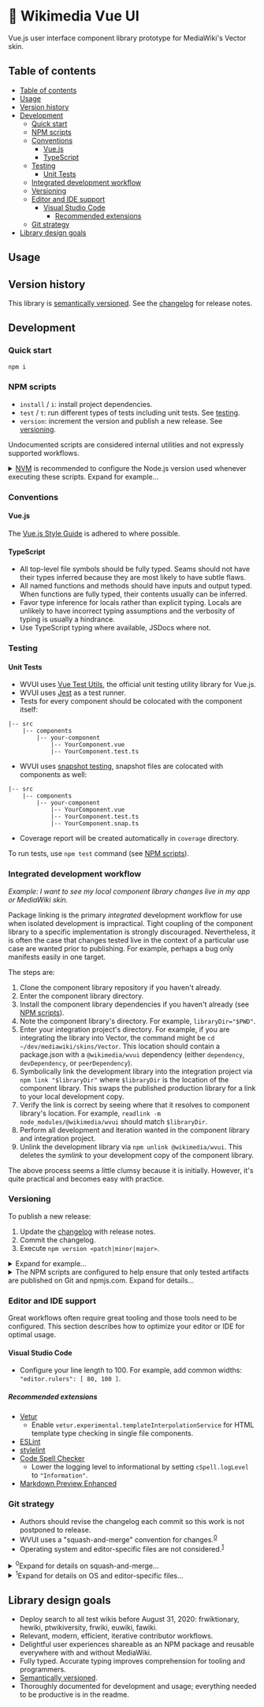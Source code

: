 # 🧩 Wikimedia Vue UI

Vue.js user interface component library prototype for MediaWiki's Vector skin.

## Table of contents

<!--
	Markdown Preview Enhanced is used to automatically generate the table of contents. You don't
	have to use it but please leave these directives for those who choose to. It helps keeps the
	table of contents in sync.
-->
<!-- @import "[TOC]" {cmd="toc" depthFrom=2 depthTo=6 orderedList=false} -->
<!-- code_chunk_output -->

- [Table of contents](#table-of-contents)
- [Usage](#usage)
- [Version history](#version-history)
- [Development](#development)
  - [Quick start](#quick-start)
  - [NPM scripts](#npm-scripts)
  - [Conventions](#conventions)
    - [Vue.js](#vuejs)
    - [TypeScript](#typescript)
  - [Testing](#testing)
    - [Unit Tests](#unit-tests)
  - [Integrated development workflow](#integrated-development-workflow)
  - [Versioning](#versioning)
  - [Editor and IDE support](#editor-and-ide-support)
    - [Visual Studio Code](#visual-studio-code)
      - [Recommended extensions](#recommended-extensions)
  - [Git strategy](#git-strategy)
- [Library design goals](#library-design-goals)

<!-- /code_chunk_output -->

## Usage

## Version history

This library is [semantically versioned](https://semver.org). See the [changelog](changelog.md) for
release notes.

## Development

### Quick start

```bash
npm i
```

### NPM scripts

- `install` / `i`: install project dependencies. 
- `test` / `t`: run different types of tests including unit tests. See [testing](#testing).
- `version`: increment the version and publish a new release. See [versioning](#versioning).

Undocumented scripts are considered internal utilities and not expressly supported workflows.

<details markdown>
<summary><a href="http://nvm.sh">NVM</a> is recommended to configure the Node.js version used
whenever executing these scripts. Expand for example…</summary>

```bash
# Install the project's recommended Node.js version. This is a one-time installation command and
# does not need to be run again except when the project's .nvmrc is revised. `nvm use` will print an
# error message if this command needs to be run again.
nvm install "$(<.nvmrc)"

# Configure the current shell's environment to use the recommended Node.js version. This command
# should be run whenever opening a new shell to work on the project _prior_ to executing any of the
# project's NPM scripts, especially `npm install`.
nvm use

# Install the project's development and production dependencies. This is a one-time installation
# command and does not need to be run again except when the project's package.json `dependencies` or
# `devDependencies` are revised.
npm install

# All dependencies are now available. Execute any project scripts as wanted.
```
</details>

### Conventions

#### Vue.js

The [Vue.js Style Guide] is adhered to where possible.

[Vue.js Style Guide]: https://vuejs.org/v2/style-guide

#### TypeScript

- All top-level file symbols should be fully typed. Seams should not have their types inferred
	because they are most likely to have subtle flaws.
- All named functions and methods should have inputs and output typed. When functions are fully
	typed, their contents usually can be inferred.
- Favor type inference for locals rather than explicit typing. Locals are unlikely to have incorrect
	typing assumptions and the verbosity of typing is usually a hindrance.
- Use TypeScript typing where available, JSDocs where not.

### Testing

#### Unit Tests
- WVUI uses [Vue Test Utils](https://vue-test-utils.vuejs.org/), 
    the official unit testing utility library for Vue.js.
- WVUI uses [Jest](https://jestjs.io) as a test runner. 
- Tests for every component should be colocated with the component itself:
 
```
|-- src
    |-- components
        |-- your-component
            |-- YourComponent.vue
            |-- YourComponent.test.ts
```

- WVUI uses [snapshot testing](https://jestjs.io/docs/en/snapshot-testing), 
    snapshot files are colocated with components as well:
 
```
|-- src
    |-- components
        |-- your-component
            |-- YourComponent.vue
            |-- YourComponent.test.ts
            |-- YourComponent.snap.ts
```
- Coverage report will be created automatically in `coverage` directory.

To run tests, use `npm test` command (see [NPM scripts](#npm-scripts)).

    
### Integrated development workflow

_Example: I want to see my local component library changes live in my app or MediaWiki skin._

Package linking is the primary _integrated_ development workflow for use when isolated development
is impractical. Tight coupling of the component library to a specific implementation is strongly
discouraged. Nevertheless, it is often the case that changes tested live in the context of a
particular use case are wanted prior to publishing. For example, perhaps a bug only manifests easily
in one target.

The steps are:

1. Clone the component library repository if you haven't already.
2. Enter the component library directory.
3. Install the component library dependencies if you haven't already (see
	[NPM scripts](#npm-scripts)).
4. Note the component library's directory. For example, `libraryDir="$PWD"`.
5. Enter your integration project's directory. For example, if you are integrating the library into
	Vector, the command might be `cd ~/dev/mediawiki/skins/Vector`. This location should contain a
	package.json with a `@wikimedia/wvui` dependency (either `dependency`,
	`devDependency`, or `peerDependency`).
6. Symbolically link the development library into the integration project via
	`npm link "$libraryDir"` where `$libraryDir` is the location of the component library. This swaps
	the published production library for a link to your local development copy.
7. Verify the link is correct by seeing where that it resolves to component library's location. For
	example, `readlink -m node_modules/@wikimedia/wvui` should match `$libraryDir`.
8. Perform all development and iteration wanted in the component library and integration project.
9. Unlink the development library via `npm unlink @wikimedia/wvui`. This deletes the
	_symlink_ to your development copy of the component library.

The above process seems a little clumsy because it is initially. However, it's quite practical and
becomes easy with practice.

### Versioning

To publish a new release:

1. Update the [changelog](changelog.md) with release notes.
2. Commit the changelog.
3. Execute `npm version <patch|minor|major>`.

<details markdown>
<summary>Expand for example…</summary>

```bash
# Review the changes since the last release. For example,
# `git log "$(git describe --tags --abbrev=0)..@" --oneline`.

# Document a new feature and a couple bug fixes since the last release. (Emacs can also be used to
# edit the changelog.)
vim changelog.md

# Stage the changelog.
git add changelog.md

# Commit the changelog.
git commit -m '[docs][changelog] prepare release notes'

# Attempt a complete release.
npm version minor
```
</details>

<details markdown>
<summary>The NPM scripts are configured to help ensure that only tested artifacts are published on
Git and npmjs.com. Expand for details…</summary>

By executing `npm version`, the following scripts are invoked in this order:
1. `preversion`: test that the workspace contains no uncommitted changes.
2. **`version`**: increment the version, clean, build, and test the candidate, commit, and tag the
	change.
3. `postversion`: call `publish`.
4. `prepublishOnly`: push the Git tag to the remote.
5. **`publish`**: push the artifacts to npmjs.com as per usual.

In detail, `version` is a built-in NPM script that increases the package.json's `version` property
(`patch`, `minor`, or `major`) as specified, commits the result to version control, and adds a Git
tag. Prior to committing the version bump, clean, build, and test the candidate artifact.  See
`npm help version` for further details.

The `preversion` NPM script, which runs prior to `version`, is defined to test that Git's version
control state is clean before that happens. No uncommitted changes are allowed! For example, imagine
if a superfluous file containing a password was unintentionally in the workspace and published to
npmjs.com.

The `postversion` NPM script, which runs after `version`, simply enforces that the `publish` NPM
script is called.

Before `publish` is executed, `prepublishOnly` pushes the current commit and tag to the Git remote.
If the push or publish fail due to connectivity, you should probably call `npm publish` directly
which will re-push the tag and archive as needed.

Finally, the `publish` script is executed which releases the raw files built into the wild at the
[npm registry](https://www.npmjs.com). See `npm help publish` for further details.

The intended result is:
- Uncommitted changes (both modifications and untracked files) are forbidden.
- Only clean and tested packages are published.
- Git tags are available for all releases.
- Git tags pushed and NPM artifacts publishes are always in sync.

See also:
- [NPM scripts](https://docs.npmjs.com/misc/scripts)
- [NPM version](https://docs.npmjs.com/cli/version)
</details>

### Editor and IDE support

Great workflows often require great tooling and those tools need to be configured. This section
describes how to optimize your editor or IDE for optimal usage.

#### Visual Studio Code

- Configure your line length to 100. For example, add common widths: `"editor.rulers": [ 80, 100 ]`.

##### Recommended extensions

- [Vetur](https://marketplace.visualstudio.com/items?itemName=octref.vetur)
	- Enable `vetur.experimental.templateInterpolationService` for HTML template type checking in
		single file components.
- [ESLint](https://marketplace.visualstudio.com/items?itemName=dbaeumer.vscode-eslint)
- [stylelint](https://marketplace.visualstudio.com/items?itemName=stylelint.vscode-stylelint)
- [Code Spell Checker](https://marketplace.visualstudio.com/items?itemName=streetsidesoftware.code-spell-checker)
	- Lower the logging level to informational by setting `cSpell.logLevel` to `"Information"`.
- [Markdown Preview Enhanced](https://marketplace.visualstudio.com/items?itemName=shd101wyy.markdown-preview-enhanced)

### Git strategy

- Authors should revise the changelog each commit so this work is not postponed to release.
- WVUI uses a "squash-and-merge" convention for changes.<sup>[0](#squash-and-merge)</sup>
- Operating system and editor-specific files are not considered.<sup>[1](#git-ignore)</sup>

<details markdown>
<summary><sup><a name="squash-and-merge">0</a></sup>Expand for details on squash-and-merge…</summary>

Development of a change worth merging is often messy. A merge-worthy change usually occurs over
multiple patchsets in a Gerrit patch or commits in a GitHub pull request. These interim changes can
often be quite noisy in themselves and not useful or even detrimental to preserve distinctly in the
Git log. Example improvements during review often include whitespace changes, bug fixes, refactoring
of introduced code, and renaming of new symbols.

Therefor, distinct interim commits are collapsed into a single logical commit at merge time that
often satisfies the intent of the original commit. The tradeoffs are that only a single polished
commit representative of all of that back-and-forth discourse during code review is made at the
expense that less noteworthy history is lost.
</details>

<details markdown>
<summary><sup><a name="git-ignore">1</a></sup>Expand for details on OS and editor-specific files…</summary>

Different programmers use different editors and IDEs. WVUI will attempt to facilitate different
workflows, especially in the form of documentation, but will avoid making changes specific to them
such as ignoring Vim swap files.

OS-specific files such as [.DS_Store](https://wikipedia.org/wiki/.DS_Store) and
[Thumbs.db](https://wikipedia.org/wiki/Windows_thumbnail_cache) should be excluded by the user's
global Git configuration as they're unwanted in every repository and not specific to WVUI. See
[gitignore documentation](https://git-scm.com/docs/gitignore) for details.

_Example:_

1. Add a global exclusions file by executing
`git config --global core.excludesfile '~/.gitignore'` or updating your `~/.gitconfig` manually:

```gitconfig
excludesfile = ~/.gitignore
```
2. Always ignore `.DS_Store` files by executing `echo .DS_Store >> ~/.gitignore` or updating your
`~/.gitignore` manually:

```gitignore
.DS_Store
```
</details>

## Library design goals

- Deploy search to all test wikis before August 31, 2020: frwiktionary, hewiki, ptwikiversity,
	frwiki, euwiki, fawiki.
- Relevant, modern, efficient, iterative contributor workflows.
- Delightful user experiences shareable as an NPM package and reusable everywhere with and without
	MediaWiki.
- Fully typed. Accurate typing improves comprehension for tooling and programmers.
- [Semantically versioned](https://semver.org).
- Thoroughly documented for development and usage; everything needed to be productive is in the
	readme.
